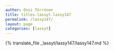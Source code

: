 ```yaml
---
author: Ossi Törrönen
title: titles.lassyt.lassy147
permalink: /lassy147/
layout: page
categories: [lassyt]
---
```

{% translate_file _lassyt/lassy147/lassy147.md %}